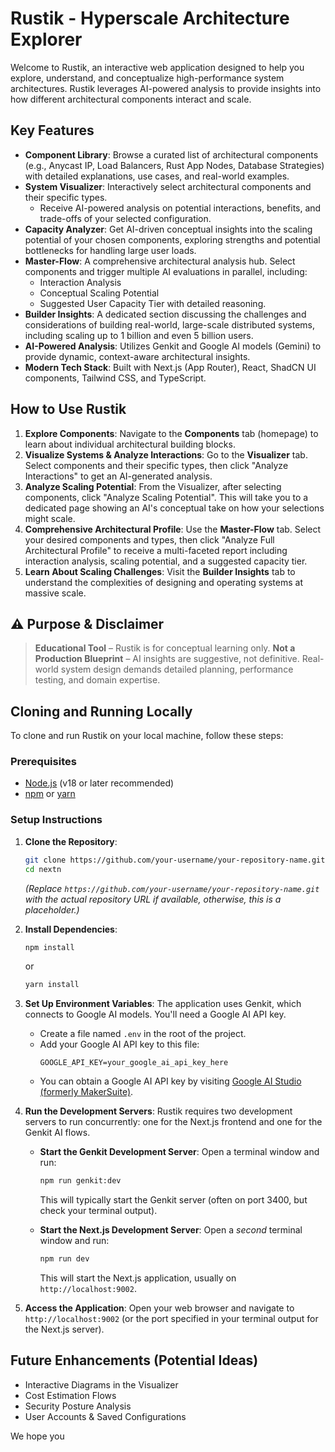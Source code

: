 
# Rustik - Hyperscale Architecture Explorer

Welcome to Rustik, an interactive web application designed to help you explore, understand, and conceptualize high-performance system architectures. Rustik leverages AI-powered analysis to provide insights into how different architectural components interact and scale.

## Key Features

*   **Component Library**: Browse a curated list of architectural components (e.g., Anycast IP, Load Balancers, Rust App Nodes, Database Strategies) with detailed explanations, use cases, and real-world examples.
*   **System Visualizer**: Interactively select architectural components and their specific types.
    *   Receive AI-powered analysis on potential interactions, benefits, and trade-offs of your selected configuration.
*   **Capacity Analyzer**: Get AI-driven conceptual insights into the scaling potential of your chosen components, exploring strengths and potential bottlenecks for handling large user loads.
*   **Master-Flow**: A comprehensive architectural analysis hub. Select components and trigger multiple AI evaluations in parallel, including:
    *   Interaction Analysis
    *   Conceptual Scaling Potential
    *   Suggested User Capacity Tier with detailed reasoning.
*   **Builder Insights**: A dedicated section discussing the challenges and considerations of building real-world, large-scale distributed systems, including scaling up to 1 billion and even 5 billion users.
*   **AI-Powered Analysis**: Utilizes Genkit and Google AI models (Gemini) to provide dynamic, context-aware architectural insights.
*   **Modern Tech Stack**: Built with Next.js (App Router), React, ShadCN UI components, Tailwind CSS, and TypeScript.

## How to Use Rustik

1.  **Explore Components**: Navigate to the **Components** tab (homepage) to learn about individual architectural building blocks.
2.  **Visualize Systems & Analyze Interactions**: Go to the **Visualizer** tab. Select components and their specific types, then click "Analyze Interactions" to get an AI-generated analysis.
3.  **Analyze Scaling Potential**: From the Visualizer, after selecting components, click "Analyze Scaling Potential". This will take you to a dedicated page showing an AI's conceptual take on how your selections might scale.
4.  **Comprehensive Architectural Profile**: Use the **Master-Flow** tab. Select your desired components and types, then click "Analyze Full Architectural Profile" to receive a multi-faceted report including interaction analysis, scaling potential, and a suggested capacity tier.
5.  **Learn About Scaling Challenges**: Visit the **Builder Insights** tab to understand the complexities of designing and operating systems at massive scale.

## ⚠️ Purpose & Disclaimer

> **Educational Tool** – Rustik is for conceptual learning only.
> **Not a Production Blueprint** – AI insights are suggestive, not definitive.
> Real-world system design demands detailed planning, performance testing, and domain expertise.

## Cloning and Running Locally

To clone and run Rustik on your local machine, follow these steps:

### Prerequisites

*   [Node.js](https://nodejs.org/) (v18 or later recommended)
*   [npm](https://www.npmjs.com/) or [yarn](https://yarnpkg.com/)

### Setup Instructions

1.  **Clone the Repository**:
    ```bash
    git clone https://github.com/your-username/your-repository-name.git nextn
    cd nextn
    ```
    *(Replace `https://github.com/your-username/your-repository-name.git` with the actual repository URL if available, otherwise, this is a placeholder.)*

2.  **Install Dependencies**:
    ```bash
    npm install
    ```
    or
    ```bash
    yarn install
    ```

3.  **Set Up Environment Variables**:
    The application uses Genkit, which connects to Google AI models. You'll need a Google AI API key.
    *   Create a file named `.env` in the root of the project.
    *   Add your Google AI API key to this file:
        ```env
        GOOGLE_API_KEY=your_google_ai_api_key_here
        ```
    *   You can obtain a Google AI API key by visiting [Google AI Studio (formerly MakerSuite)](https://aistudio.google.com/).

4.  **Run the Development Servers**:
    Rustik requires two development servers to run concurrently: one for the Next.js frontend and one for the Genkit AI flows.

    *   **Start the Genkit Development Server**:
        Open a terminal window and run:
        ```bash
        npm run genkit:dev
        ```
        This will typically start the Genkit server (often on port 3400, but check your terminal output).

    *   **Start the Next.js Development Server**:
        Open a *second* terminal window and run:
        ```bash
        npm run dev
        ```
        This will start the Next.js application, usually on `http://localhost:9002`.

5.  **Access the Application**:
    Open your web browser and navigate to `http://localhost:9002` (or the port specified in your terminal output for the Next.js server).

## Future Enhancements (Potential Ideas)

*   Interactive Diagrams in the Visualizer
*   Cost Estimation Flows
*   Security Posture Analysis
*   User Accounts & Saved Configurations

We hope you
